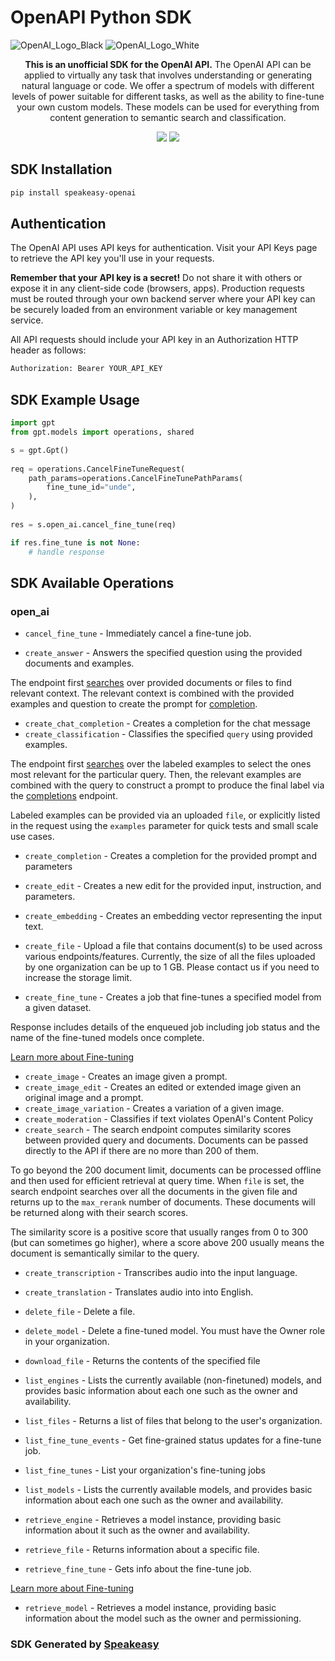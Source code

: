 # OpenAPI Python SDK

![OpenAI_Logo_Black](https://user-images.githubusercontent.com/6267663/220744241-48f469af-40b6-4d7f-ab48-8426b30189f0.svg#gh-light-mode-only)
![OpenAI_Logo_White](https://user-images.githubusercontent.com/6267663/220744513-66c99d0e-ed91-4577-982f-e7128d35ce95.svg#gh-dark-mode-only)

<div align="center">
   <p><strong>This is an unofficial SDK for the OpenAI API.</strong> The OpenAI API can be applied to virtually any task that involves understanding or generating natural language or code. We offer a spectrum of models with different levels of power suitable for different tasks, as well as the ability to fine-tune your own custom models. These models can be used for everything from content generation to semantic search and classification.</p>
   <a href="https://github.com/speakeasy-sdks/openai-python-sdk/actions"><img src="https://img.shields.io/github/actions/workflow/status/speakeasy-sdks/openai-python-sdk/speakeasy_sdk_generation.yml?style=for-the-badge" /></a>
   <a href="https://platform.openai.com/docs/introduction"><img src="https://img.shields.io/static/v1?label=Docs&message=API Ref&color=2ca47c&style=for-the-badge" /></a>
</div>

<!-- Start SDK Installation -->
## SDK Installation

```bash
pip install speakeasy-openai
```
<!-- End SDK Installation -->

## Authentication

The OpenAI API uses API keys for authentication. Visit your API Keys page to retrieve the API key you'll use in your requests.

**Remember that your API key is a secret!** Do not share it with others or expose it in any client-side code (browsers, apps). Production requests must be routed through your own backend server where your API key can be securely loaded from an environment variable or key management service.

All API requests should include your API key in an Authorization HTTP header as follows:

```bash
Authorization: Bearer YOUR_API_KEY
```

## SDK Example Usage
<!-- Start SDK Example Usage -->
```python
import gpt
from gpt.models import operations, shared

s = gpt.Gpt()
   
req = operations.CancelFineTuneRequest(
    path_params=operations.CancelFineTunePathParams(
        fine_tune_id="unde",
    ),
)
    
res = s.open_ai.cancel_fine_tune(req)

if res.fine_tune is not None:
    # handle response
```
<!-- End SDK Example Usage -->

<!-- Start SDK Available Operations -->
## SDK Available Operations


### open_ai

* `cancel_fine_tune` - Immediately cancel a fine-tune job.

* `create_answer` - Answers the specified question using the provided documents and examples.

The endpoint first [searches](/docs/api-reference/searches) over provided documents or files to find relevant context. The relevant context is combined with the provided examples and question to create the prompt for [completion](/docs/api-reference/completions).

* `create_chat_completion` - Creates a completion for the chat message
* `create_classification` - Classifies the specified `query` using provided examples.

The endpoint first [searches](/docs/api-reference/searches) over the labeled examples
to select the ones most relevant for the particular query. Then, the relevant examples
are combined with the query to construct a prompt to produce the final label via the
[completions](/docs/api-reference/completions) endpoint.

Labeled examples can be provided via an uploaded `file`, or explicitly listed in the
request using the `examples` parameter for quick tests and small scale use cases.

* `create_completion` - Creates a completion for the provided prompt and parameters
* `create_edit` - Creates a new edit for the provided input, instruction, and parameters.
* `create_embedding` - Creates an embedding vector representing the input text.
* `create_file` - Upload a file that contains document(s) to be used across various endpoints/features. Currently, the size of all the files uploaded by one organization can be up to 1 GB. Please contact us if you need to increase the storage limit.

* `create_fine_tune` - Creates a job that fine-tunes a specified model from a given dataset.

Response includes details of the enqueued job including job status and the name of the fine-tuned models once complete.

[Learn more about Fine-tuning](/docs/guides/fine-tuning)

* `create_image` - Creates an image given a prompt.
* `create_image_edit` - Creates an edited or extended image given an original image and a prompt.
* `create_image_variation` - Creates a variation of a given image.
* `create_moderation` - Classifies if text violates OpenAI's Content Policy
* `create_search` - The search endpoint computes similarity scores between provided query and documents. Documents can be passed directly to the API if there are no more than 200 of them.

To go beyond the 200 document limit, documents can be processed offline and then used for efficient retrieval at query time. When `file` is set, the search endpoint searches over all the documents in the given file and returns up to the `max_rerank` number of documents. These documents will be returned along with their search scores.

The similarity score is a positive score that usually ranges from 0 to 300 (but can sometimes go higher), where a score above 200 usually means the document is semantically similar to the query.

* `create_transcription` - Transcribes audio into the input language.
* `create_translation` - Translates audio into into English.
* `delete_file` - Delete a file.
* `delete_model` - Delete a fine-tuned model. You must have the Owner role in your organization.
* `download_file` - Returns the contents of the specified file
* `list_engines` - Lists the currently available (non-finetuned) models, and provides basic information about each one such as the owner and availability.
* `list_files` - Returns a list of files that belong to the user's organization.
* `list_fine_tune_events` - Get fine-grained status updates for a fine-tune job.

* `list_fine_tunes` - List your organization's fine-tuning jobs

* `list_models` - Lists the currently available models, and provides basic information about each one such as the owner and availability.
* `retrieve_engine` - Retrieves a model instance, providing basic information about it such as the owner and availability.
* `retrieve_file` - Returns information about a specific file.
* `retrieve_fine_tune` - Gets info about the fine-tune job.

[Learn more about Fine-tuning](/docs/guides/fine-tuning)

* `retrieve_model` - Retrieves a model instance, providing basic information about the model such as the owner and permissioning.
<!-- End SDK Available Operations -->

### SDK Generated by [Speakeasy](https://docs.speakeasyapi.dev/docs/using-speakeasy/client-sdks)
